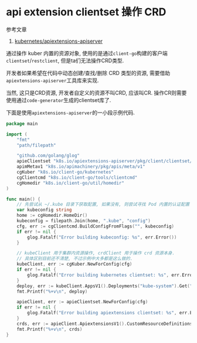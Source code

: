 # api extension clientset 操作 CRD

参考文章

1. [kubernetes/apiextensions-apiserver](https://github.com/kubernetes/apiextensions-apiserver)

通过操作 kuber 内置的资源对象, 使用的是通过`client-go`构建的客户端`clientset`/`restclient`, 但是ta们无法操作CRD类型. 

开发者如果希望在代码中动态创建/查找/删除 CRD 类型的资源, 需要借助`apiextensions-apiserver`工具库来实现.

当然, 这只是CRD资源, 开发者自定义的资源不叫CRD, 应该叫CR. 操作CR则需要使用通过`code-generator`生成的clientset库了.

下面是使用`apiextensions-apiserver`的一小段示例代码.

```go
package main

import (
	"fmt"
	"path/filepath"

	"github.com/golang/glog"
	apieClientset "k8s.io/apiextensions-apiserver/pkg/client/clientset/clientset"
	apimMetav1 "k8s.io/apimachinery/pkg/apis/meta/v1"
	cgKuber "k8s.io/client-go/kubernetes"
	cgClientcmd "k8s.io/client-go/tools/clientcmd"
	cgHomedir "k8s.io/client-go/util/homedir"
)

func main() {
	// 先尝试从 ~/.kube 目录下获取配置, 如果没有, 则尝试寻找 Pod 内置的认证配置
	var kubeconfig string
	home := cgHomedir.HomeDir()
	kubeconfig = filepath.Join(home, ".kube", "config")
	cfg, err := cgClientcmd.BuildConfigFromFlags("", kubeconfig)
	if err != nil {
		glog.Fatalf("Error building kubeconfig: %s", err.Error())
	}

	// kubeClient 用于集群内资源操作, crdClient 用于操作 crd 资源本身.
	// 具体区别目前还不清楚, 不过示例中大多都是这么做的.
	kubeClient, err := cgKuber.NewForConfig(cfg)
	if err != nil {
		glog.Fatalf("Error building kubernetes clientset: %s", err.Error())
	}
	deploy, err := kubeClient.AppsV1().Deployments("kube-system").Get("coredns", apimMetav1.GetOptions{})
	fmt.Printf("%+v\n", deploy)

	apieClient, err := apieClientset.NewForConfig(cfg)
	if err != nil {
		glog.Fatalf("Error building apiextensions clientset: %s", err.Error())
	}
	crds, err := apieClient.ApiextensionsV1().CustomResourceDefinitions().List(apimMetav1.ListOptions{})
	fmt.Printf("%+v\n", crds)
}

```
